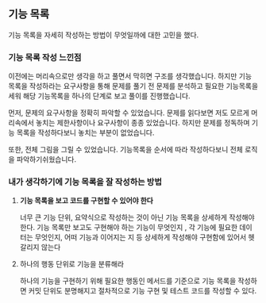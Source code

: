 ## 기능 목록

기능 목록을 자세히 작성하는 방법이 무엇일까에 대한 고민을 했다.

### 기능 목록 작성 느낀점

이전에는 머리속으로만 생각을 하고 풀면서 막히면 구조를 생각했습니다. 하지만 기능 목록을 작성하라는 요구사항을 통해 문제를 풀기 전 문제를 분석하고 필요한 기능목록을 세워 해당 기능목록을 하나의 단계로 보고 풀이를 진행했습니다. 

먼저, 문제의 요구사항을 정확히 파악할 수 있었습니다. 문제를 읽다보면 저도 모르게 머리속에서 놓치는 제한사항이나 요구사항이 종종 있었습니다. 하지만 문제를 정독하며 기능 목록을 작성하다보니 놓치는 부분이 없었습니다. 

또한, 전체 그림을 그릴 수 있었습니다. 기능목록을 순서에 따라 작성하다보니 전체 로직을 파악하기쉬웠습니다.


### 내가 생각하기에 기능 목록을 잘 작성하는 방법

1. **기능 목록을 보고 코드를 구현할 수 있어야 한다**
    
    너무 큰 기능 단위, 요약식으로 작성하는 것이 아닌 기능 목록을 상세하게 작성해야 한다. 기능 목록만 보고도 구현해야 하는 기능이 무엇인지 , 각 기능에 필요한 데이터는 무엇인지, 어떠 기능과 이어지는 지 등 상세하게 작성해야 구현함에 있어서 헷갈리지 않는다
    
2. 하나의 행동 단위로 기능을 분류해라
    
    하나의 기능을 구현하기 위해 필요한 행동인 메서드를 기준으로 기능 목록을 작성하면 커밋 단위도 분명해지고 절차적으로 기능 구현 및 테스트 코드를 작성할 수 있다.
